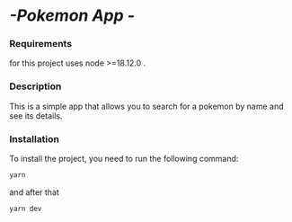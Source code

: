 # _-Pokemon App -_

### Requirements

for this project uses node >=18.12.0 .

### Description

This is a simple app that allows you to search for a pokemon by name and see its details.

### Installation

To install the project, you need to run the following command:

```bash
yarn
```

and after that

```bash
yarn dev
```
